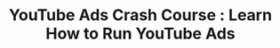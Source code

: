 ---
layout:   certificate
title:    "YouTube Ads Crash Course : Learn How to Run YouTube Ads"
slug:     bitdegree-youtubeads
category: bitdegree
issuer:   "BitDegree"
---